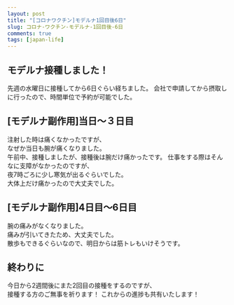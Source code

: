 ```yaml
---
layout: post
title: "[コロナワクチン]モデルナ1回目後6日"
slug: コロナ-ワクチン-モデルナ-1回目後-6日
comments: true
tags: [japan-life]
---
```

  
## モデルナ接種しました！

先週の水曜日に接種してから6日ぐらい経ちました。 
会社で申請してから摂取しに行ったので、時間単位で予約が可能でした。  

## [モデルナ副作用]当日〜３日目

注射した時は痛くなかったですが、  
なぜか当日も腕が痛くなりました。  
午前中、接種しましたが、接種後は腕だけ痛かったです。
仕事をする際はそんなに支障がなかったのですが、  
夜7時ごろに少し寒気が出るぐらいでした。  
大体上だけ痛かったので大丈夫でした。  

## [モデルナ副作用]4日目〜6日目
腕の痛みがなくなりました。  
痛みが引いてきたため、大丈夫でした。  
散歩もできるぐらいなので、明日からは筋トレもいけそうです。  

## 終わりに
今日から2週間後にまた2回目の接種をするのですが、  
接種する方のご無事を祈ります！
これからの進捗も共有いたします！  

